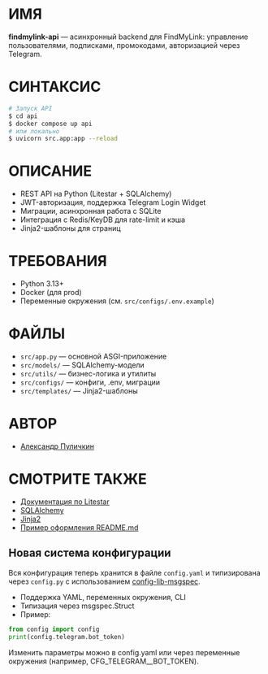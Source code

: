 # ИМЯ

**findmylink-api** — асинхронный backend для FindMyLink: управление пользователями, подписками, промокодами, авторизацией через Telegram.

# СИНТАКСИС

```sh
# Запуск API
$ cd api
$ docker compose up api
# или локально
$ uvicorn src.app:app --reload
```

# ОПИСАНИЕ

- REST API на Python (Litestar + SQLAlchemy)
- JWT-авторизация, поддержка Telegram Login Widget
- Миграции, асинхронная работа с SQLite
- Интеграция с Redis/KeyDB для rate-limit и кэша
- Jinja2-шаблоны для страниц

# ТРЕБОВАНИЯ

- Python 3.13+
- Docker (для prod)
- Переменные окружения (см. `src/configs/.env.example`)

# ФАЙЛЫ

- `src/app.py` — основной ASGI-приложение
- `src/models/` — SQLAlchemy-модели
- `src/utils/` — бизнес-логика и утилиты
- `src/configs/` — конфиги, .env, миграции
- `src/templates/` — Jinja2-шаблоны

# АВТОР

- [Александр Пуличкин](https://github.com/pulichkin)

# СМОТРИТЕ ТАКЖЕ

- [Документация по Litestar](https://litestar.dev/)
- [SQLAlchemy](https://docs.sqlalchemy.org/)
- [Jinja2](https://jinja.palletsprojects.com/)
- [Пример оформления README.md](https://github.com/pulichkin/litestarcats)

## Новая система конфигурации

Вся конфигурация теперь хранится в файле `config.yaml` и типизирована через `config.py` с использованием [config-lib-msgspec](https://github.com/rastaclaus/config-lib-msgspec).

- Поддержка YAML, переменных окружения, CLI
- Типизация через msgspec.Struct
- Пример:

```python
from config import config
print(config.telegram.bot_token)
```

Изменить параметры можно в config.yaml или через переменные окружения (например, CFG_TELEGRAM__BOT_TOKEN).
